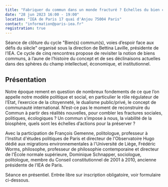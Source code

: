 ```yaml
---
title: "Fabriquer du commun dans un monde fracturé ? Echelles du bien commun"
date: "28 jun 2023 16:00 - 19:00"
location: "IEA de Paris 17 quai d'Anjou 75004 Paris"
contact: "information@paris-iea.fr"
registration: true
---
```

Séance de clôture du cycle "Bien(s) commun(s), voies d’espoir face aux défis du siècle" organisé sous la direction de Bettina Laville, présidente de l’IEA. Ce cycle de cinq rencontres propose de revisiter la notion de biens communs, à l’aune de l’histoire du concept et de ses déclinaisons actuelles dans des sphères du champ intellectuel, économique, et institutionnel. 

## Présentation
Notre époque rement en question de nombreux fondements de ce que l’on appelle notre modèle politique et social, en particulier le rôle régulateur de l’Etat, l’exercice de la citoyenneté, le dualisme public/privé, le concept de communauté international. N’est-ce pas le moment de reconstruire du Commun à partir des réalités nouvelles, pour combler les fractures sociales, politiques, écologiques ? Un commun s’impose à nous, la viabilité de la biosphère, quels sont les échelles d’actions pour la préserver ?

Avec la participation de François Gemenne, politologue, professeur à l'Institut d'études politiques de Paris et directeur de l'Observatoire Hugo dédié aux migrations environnementales à l'Université de Liège, Frédéric Worms, philosophe, professeur de philosophie contemporaine et directeur de l'École normale supérieure, Dominique Schnapper, sociologue, politologue, membre du Conseil constitutionnel de 2001 à 2010, ancienne présidente de l’IEA de Paris.

Séance en présentiel. Entrée libre sur inscription obligatoire, voir formulaire ci-dessous.